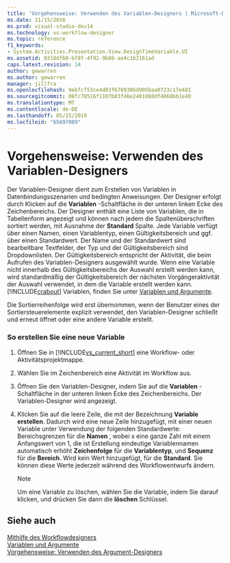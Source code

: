 ```yaml
---
title: 'Vorgehensweise: Verwenden des Variablen-Designers | Microsoft-Dokumentation'
ms.date: 11/15/2016
ms.prod: visual-studio-dev14
ms.technology: vs-workflow-designer
ms.topic: reference
f1_keywords:
- System.Activities.Presentation.View.DesignTimeVariable.UI
ms.assetid: 0318dfb0-bf8f-4f92-9b86-ae4c1b2161ad
caps.latest.revision: 14
author: gewarren
ms.author: gewarren
manager: jillfra
ms.openlocfilehash: 9ebfcf53ce4d03f676930bd905baa0723c17e481
ms.sourcegitcommit: 08fc78516f1107b83f46e2401888df4868bb1e40
ms.translationtype: MT
ms.contentlocale: de-DE
ms.lasthandoff: 05/15/2019
ms.locfileid: "65697089"
---
```

# <a name="how-to-use-the-variable-designer"></a>Vorgehensweise: Verwenden des Variablen-Designers
Der Variablen-Designer dient zum Erstellen von Variablen in Datenbindungsszenarien und bedingten Anweisungen. Der Designer erfolgt durch Klicken auf die **Variablen** -Schaltfläche in der unteren linken Ecke des Zeichenbereichs. Der Designer enthält eine Liste von Variablen, die in Tabellenform angezeigt und können nach jedem die Spaltenüberschriften sortiert werden, mit Ausnahme der **Standard** Spalte. Jede Variable verfügt über einen Namen, einen Variablentyp, einen Gültigkeitsbereich und ggf. über einen Standardwert. Der Name und der Standardwert sind bearbeitbare Textfelder, der Typ und der Gültigkeitsbereich sind Dropdownlisten. Der Gültigkeitsbereich entspricht der Aktivität, die beim Aufrufen des Variablen-Designers ausgewählt wurde. Wenn eine Variable nicht innerhalb des Gültigkeitsbereichs der Auswahl erstellt werden kann, wird standardmäßig der Gültigkeitsbereich der nächsten Vorgängeraktivität der Auswahl verwendet, in dem die Variable erstellt werden kann. [!INCLUDE[crabout](../includes/crabout-md.md)] Variablen, finden Sie unter [Variablen und Argumente](https://msdn.microsoft.com/library/d03dbe34-5b2e-4f21-8b57-693ee49611b8).  
  
 Die Sortierreihenfolge wird erst übernommen, wenn der Benutzer eines der Sortiersteuerelemente explizit verwendet, den Variablen-Designer schließt und erneut öffnet oder eine andere Variable erstellt.  
  
### <a name="to-create-a-new-variable"></a>So erstellen Sie eine neue Variable  
  
1. Öffnen Sie in [!INCLUDE[vs_current_short](../includes/vs-current-short-md.md)] eine Workflow- oder Aktivitätsprojektmappe.  
  
2. Wählen Sie im Zeichenbereich eine Aktivität im Workflow aus.  
  
3. Öffnen Sie den Variablen-Designer, indem Sie auf die **Variablen** -Schaltfläche in der unteren linken Ecke des Zeichenbereichs. Der Variablen-Designer wird angezeigt.  
  
4. Klicken Sie auf die leere Zeile, die mit der Bezeichnung **Variable erstellen**. Dadurch wird eine neue Zeile hinzugefügt, mit einer neuen Variable unter Verwendung der folgenden Standardwerte: Bereichsgrenzen für die **Namen** , wobei x eine ganze Zahl mit einem Anfangswert von 1, die ist Erstellung eindeutige Variablennamen automatisch erhöht  **Zeichenfolge** für die **Variablentyp**, und **Sequenz** für die **Bereich**. Wird kein Wert hinzugefügt, für die **Standard**. Sie können diese Werte jederzeit während des Workflowentwurfs ändern.  
  
    > [!NOTE]
    > Um eine Variable zu löschen, wählen Sie die Variable, indem Sie darauf klicken, und drücken Sie dann die **löschen** Schlüssel.  
  
## <a name="see-also"></a>Siehe auch  
 [Mithilfe des Workflowdesigners](../workflow-designer/using-the-workflow-designer.md)   
 [Variablen und Argumente](https://msdn.microsoft.com/library/d03dbe34-5b2e-4f21-8b57-693ee49611b8)   
 [Vorgehensweise: Verwenden des Argument-Designers](../workflow-designer/how-to-use-the-argument-designer.md)